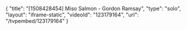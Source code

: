 {
    "title": "[1508428454] Miso Salmon - Gordon Ramsay",
    "type": "solo",
    "layout": "iframe-static",
    "videoId": "123179164",
    "url": "\/tvpembed\/123179164"
}